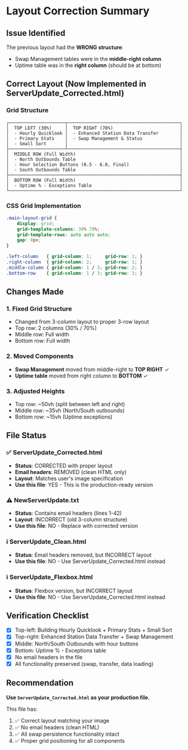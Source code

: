 # Layout Correction Summary

## Issue Identified
The previous layout had the **WRONG structure**:
- Swap Management tables were in the **middle-right column**
- Uptime table was in the **right column** (should be at bottom)

## Correct Layout (Now Implemented in ServerUpdate_Corrected.html)

### Grid Structure
```
┌─────────────────────┬──────────────────────────────────────────┐
│  TOP LEFT (30%)     │  TOP RIGHT (70%)                         │
│  - Hourly Quicklook │  - Enhanced Station Data Transfer        │
│  - Primary Stats    │  - Swap Management & Status              │
│  - Small Sort       │                                          │
├─────────────────────┴──────────────────────────────────────────┤
│  MIDDLE ROW (Full Width)                                       │
│  - North Outbounds Table                                       │
│  - Hour Selection Buttons (0.5 - 6.0, Final)                   │
│  - South Outbounds Table                                       │
├────────────────────────────────────────────────────────────────┤
│  BOTTOM ROW (Full Width)                                       │
│  - Uptime % - Exceptions Table                                 │
└────────────────────────────────────────────────────────────────┘
```

### CSS Grid Implementation
```css
.main-layout-grid {
    display: grid;
    grid-template-columns: 30% 70%;
    grid-template-rows: auto auto auto;
    gap: 8px;
}

.left-column   { grid-column: 1;     grid-row: 1; }
.right-column  { grid-column: 2;     grid-row: 1; }
.middle-column { grid-column: 1 / 3; grid-row: 2; }
.bottom-row    { grid-column: 1 / 3; grid-row: 3; }
```

## Changes Made

### 1. Fixed Grid Structure
- Changed from 3-column layout to proper 3-row layout
- Top row: 2 columns (30% / 70%)
- Middle row: Full width
- Bottom row: Full width

### 2. Moved Components
- **Swap Management** moved from middle-right to **TOP RIGHT** ✓
- **Uptime table** moved from right column to **BOTTOM** ✓

### 3. Adjusted Heights
- Top row: ~50vh (split between left and right)
- Middle row: ~35vh (North/South outbounds)
- Bottom row: ~15vh (Uptime exceptions)

## File Status

### ✅ ServerUpdate_Corrected.html
- **Status**: CORRECTED with proper layout
- **Email headers**: REMOVED (clean HTML only)
- **Layout**: Matches user's image specification
- **Use this file**: YES - This is the production-ready version

### ⚠️ NewServerUpdate.txt
- **Status**: Contains email headers (lines 1-42)
- **Layout**: INCORRECT (old 3-column structure)
- **Use this file**: NO - Replace with corrected version

### ℹ️ ServerUpdate_Clean.html
- **Status**: Email headers removed, but INCORRECT layout
- **Use this file**: NO - Use ServerUpdate_Corrected.html instead

### ℹ️ ServerUpdate_Flexbox.html
- **Status**: Flexbox version, but INCORRECT layout
- **Use this file**: NO - Use ServerUpdate_Corrected.html instead

## Verification Checklist

- [x] Top-left: Building Hourly Quicklook + Primary Stats + Small Sort
- [x] Top-right: Enhanced Station Data Transfer + Swap Management
- [x] Middle: North/South Outbounds with hour buttons
- [x] Bottom: Uptime % - Exceptions table
- [x] No email headers in the file
- [x] All functionality preserved (swap, transfer, data loading)

## Recommendation

**Use `ServerUpdate_Corrected.html` as your production file.**

This file has:
1. ✅ Correct layout matching your image
2. ✅ No email headers (clean HTML)
3. ✅ All swap persistence functionality intact
4. ✅ Proper grid positioning for all components
